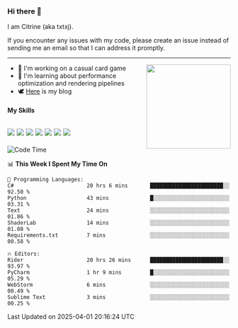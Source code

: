 ### Hi there 👋

I am Citrine (aka txtxj).

If you encounter any issues with my code, please create an issue instead of sending me an email so that I can address it promptly.

---

<img align="right" height="190" src="http://github-profile-summary-cards.vercel.app/api/cards/stats?username=txtxj&theme=vue">

- 🌱 I'm working on a casual card game
- 📖 I'm learning about performance optimization and rendering pipelines
- 🕊️ [Here](https://txtxj.top) is my blog

#### My Skills

![](https://img.shields.io/badge/Unity-000000?logo=unity&logoColor=fff)
![](https://img.shields.io/badge/C%23-239120?logo=csharp&logoColor=fff)
![](https://img.shields.io/badge/Python-3e74a2?logo=python&logoColor=fff)
![](https://img.shields.io/badge/C++-65318e?logo=cplusplus&logoColor=fff)
![](https://img.shields.io/badge/Vue-4FC08D?logo=vuedotjs&logoColor=fff)
![](https://img.shields.io/badge/Blender-f5792a?logo=blender&logoColor=fff)
![](https://img.shields.io/badge/MS%20SQL-cc2927?logo=microsoftsqlserver&logoColor=fff)
---

<!--START_SECTION:waka-->
![Code Time](http://img.shields.io/badge/Code%20Time-2%2C671%20hrs%2027%20mins-blue)

📊 **This Week I Spent My Time On** 

```text
💬 Programming Languages: 
C#                       20 hrs 6 mins       ███████████████████████░░   92.50 % 
Python                   43 mins             █░░░░░░░░░░░░░░░░░░░░░░░░   03.31 % 
Text                     24 mins             ░░░░░░░░░░░░░░░░░░░░░░░░░   01.86 % 
ShaderLab                14 mins             ░░░░░░░░░░░░░░░░░░░░░░░░░   01.08 % 
Requirements.txt         7 mins              ░░░░░░░░░░░░░░░░░░░░░░░░░   00.58 % 

🔥 Editors: 
Rider                    20 hrs 26 mins      ███████████████████████░░   93.97 % 
PyCharm                  1 hr 9 mins         █░░░░░░░░░░░░░░░░░░░░░░░░   05.29 % 
WebStorm                 6 mins              ░░░░░░░░░░░░░░░░░░░░░░░░░   00.49 % 
Sublime Text             3 mins              ░░░░░░░░░░░░░░░░░░░░░░░░░   00.25 % 
```


 Last Updated on 2025-04-01 20:16:24 UTC
<!--END_SECTION:waka-->
